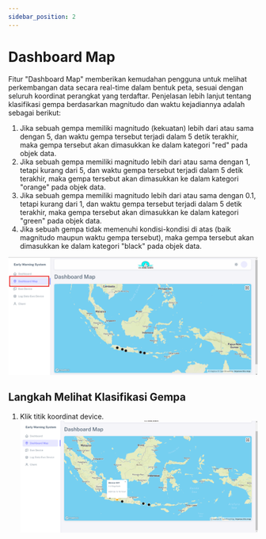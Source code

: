```yaml
---
sidebar_position: 2
---
```


# Dashboard Map

Fitur "Dashboard Map" memberikan kemudahan pengguna untuk melihat perkembangan data secara real-time dalam bentuk peta, sesuai dengan seluruh koordinat perangkat yang terdaftar. Penjelasan lebih lanjut tentang klasifikasi gempa berdasarkan magnitudo dan waktu kejadiannya adalah sebagai berikut:

1. Jika sebuah gempa memiliki magnitudo (kekuatan) lebih dari atau sama dengan 5, dan waktu gempa tersebut terjadi dalam 5 detik terakhir, maka gempa tersebut akan dimasukkan ke dalam kategori "red" pada objek data.
2. Jika sebuah gempa memiliki magnitudo lebih dari atau sama dengan 1, tetapi kurang dari 5, dan waktu gempa tersebut terjadi dalam 5 detik terakhir, maka gempa tersebut akan dimasukkan ke dalam kategori "orange" pada objek data.
3. Jika sebuah gempa memiliki magnitudo lebih dari atau sama dengan 0.1, tetapi kurang dari 1, dan waktu gempa tersebut terjadi dalam 5 detik terakhir, maka gempa tersebut akan dimasukkan ke dalam kategori "green" pada objek data.
4. Jika sebuah gempa tidak memenuhi kondisi-kondisi di atas (baik magnitudo maupun waktu gempa tersebut), maka gempa tersebut akan dimasukkan ke dalam kategori "black" pada objek data.

![EWS](../assets/early-warning-system/dashboard-map.png)

## Langkah Melihat Klasifikasi Gempa

1. Klik titik koordinat device.
![EWS](../assets/early-warning-system/map.png)

